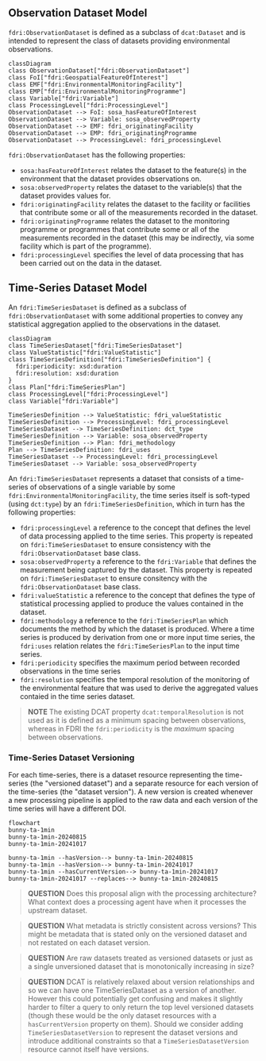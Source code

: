 ## Observation Dataset Model

`fdri:ObservationDataset` is defined as a subclass of `dcat:Dataset` and is intended to represent the class of datasets providing environmental observations.

```mermaid
classDiagram
class ObservationDataset["fdri:ObservationDataset"]
class FoI["fdri:GeospatialFeatureOfInterest"]
class EMF["fdri:EnvironmentalMonitoringFacility"]
class EMP["fdri:EnvironmentalMonitoringProgramme"]
class Variable["fdri:Variable"]
class ProcessingLevel["fdri:ProcessingLevel"]
ObservationDataset --> FoI: sosa_hasFeatureOfInterest
ObservationDataset --> Variable: sosa_observedProperty
ObservationDataset --> EMF: fdri_originatingFacility
ObservationDataset --> EMP: fdri_originatingProgramme
ObservationDataset --> ProcessingLevel: fdri_processingLevel
```

`fdri:ObservationDataset` has the following properties:

* `sosa:hasFeatureOfInterest` relates the dataset to the feature(s) in the environment that the dataset provides observations on.
* `sosa:observedProperty` relates the dataset to the variable(s) that the dataset provides values for.
* `fdri:originatingFacility` relates the dataset to the facility or facilities that contribute some or all of the measurements recorded in the dataset.
* `fdri:originatingProgramme` relates the dataset to the monitoring programme or programmes that contribute some or all of the measurements recorded in the dataset (this may be indirectly, via some facility which is part of the programme).
* `fdri:processingLevel` specifies the level of data processing that has been carried out on the data in the dataset.

## Time-Series Dataset Model

An `fdri:TimeSeriesDataset` is defined as a subclass of `fdri:ObservationDataset` with some additional properties to convey any statistical aggregation applied to the observations in the dataset.

```mermaid
classDiagram
class TimeSeriesDataset["fdri:TimeSeriesDataset"]
class ValueStatistic["fdri:ValueStatistic"]
class TimeSeriesDefinition["fdri:TimeSeriesDefinition"] {
  fdri:periodicity: xsd:duration
  fdri:resolution: xsd:duration
}
class Plan["fdri:TimeSeriesPlan"]
class ProcessingLevel["fdri:ProcessingLevel"]
class Variable["fdri:Variable"]

TimeSeriesDefinition --> ValueStatistic: fdri_valueStatistic
TimeSeriesDefinition --> ProcessingLevel: fdri_processingLevel
TimeSeriesDataset --> TimeSeriesDefinition: dct_type
TimeSeriesDefinition --> Variable: sosa_observedProperty
TimeSeriesDefinition --> Plan: fdri_methodology
Plan --> TimeSeriesDefinition: fdri_uses
TimeSeriesDataset --> ProcessingLevel: fdri_processingLevel
TimeSeriesDataset --> Variable: sosa_observedProperty
```

An `fdri:TimeSeriesDataset` represents a dataset that consists of a time-series of observations of a single variable by some `fdri:EnvironmentalMonitoringFacility`, the time series itself is soft-typed (using `dct:type`) by an `fdri:TimeSeriesDefinition`, which in turn has the following properties:

* `fdri:processingLevel` a reference to the concept that defines the level of data processing applied to the time series. This property is repeated on `fdri:TimeSeriesDataset` to ensure consistency with the `fdri:ObservationDataset` base class.
* `sosa:observedProperty` a reference to the `fdri:Variable` that defines the measurement being captured by the dataset. This property is repeated on `fdri:TimeSeriesDataset` to ensure consitency with the `fdri:ObservationDataset` base class.
* `fdri:valueStatistic` a reference to the concept that defines the type of statistical processing applied to produce the values contained in the dataset.
* `fdri:methodology` a reference to the `fdri:TimeSeriesPlan` which documents the method by which the dataset is produced. Where a time series is produced by derivation from one or more input time series, the `fdri:uses` relation relates the `fdri:TimeSeriesPlan` to the input time series.
* `fdri:periodicity` specifies the maximum period between recorded observations in the time series
* `fdri:resolution` specifies the temporal resolution of the monitoring of the environmental feature that was used to derive the aggregated values contaied in the time series dataset. 


> **NOTE**
> The existing DCAT property `dcat:temporalResolution` is not used as it is defined as a minimum spacing between observations, whereas in FDRI the `fdri:periodicity` is the *maximum* spacing between observations.


### Time-Series Dataset Versioning

For each time-series, there is a dataset resource representing the time-series (the "versioned dataset") and a separate resource for each version of the time-series (the "dataset version"). A new version is created whenever a new processing pipeline is applied to the raw data and each version of the time series will have a different DOI.


```mermaid
flowchart
bunny-ta-1min
bunny-ta-1min-20240815
bunny-ta-1min-20241017

bunny-ta-1min --hasVersion--> bunny-ta-1min-20240815
bunny-ta-1min --hasVersion--> bunny-ta-1min-20241017
bunny-ta-1min --hasCurrentVersion--> bunny-ta-1min-20241017
bunny-ta-1min-20241017 --replaces--> bunny-ta-1min-20240815

```

> **QUESTION**
> Does this proposal align with the processing architecture?
> What context does a processing agent have when it processes the upstream dataset.

> **QUESTION**
> What metadata is strictly consistent across versions? This might be metadata that is stated only on the versioned dataset and not restated on each dataset version.

> **QUESTION**
> Are raw datasets treated as versioned datasets or just as a single unversioned dataset that is monotonically increasing in size?

> **QUESTION**
> DCAT is relatively relaxed about version relationships and so we can have one TimeSeriesDataset as a version of another. However this could potentially get confusing and makes it slightly harder to filter a query to only return the top level versioned datasets (though these would be the only dataset resources with a `hasCurrentVersion` property on them). Should we consider adding `TimeSeriesDatasetVersion` to represent the dataset versions and introduce additional constraints so that a `TimeSeriesDatasetVersion` resource cannot itself have versions.
